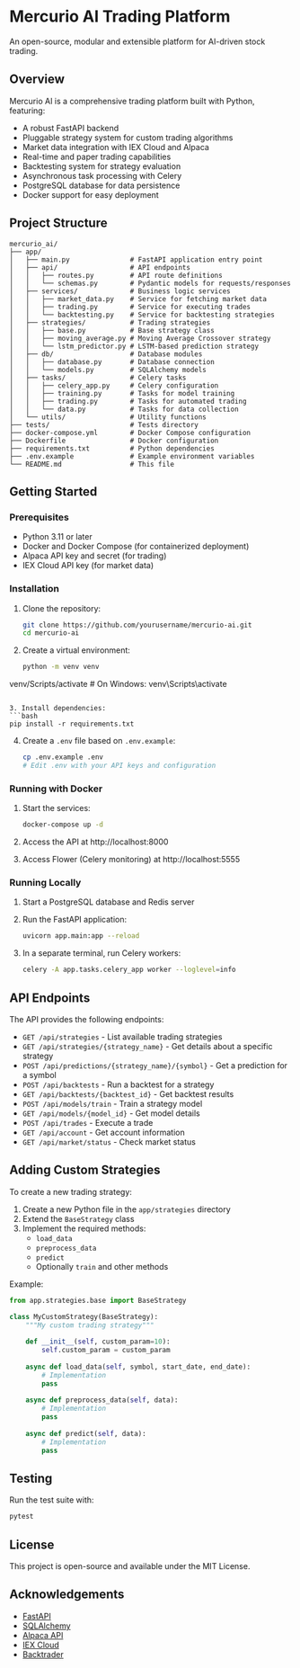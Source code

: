 # Mercurio AI Trading Platform

An open-source, modular and extensible platform for AI-driven stock trading.

## Overview

Mercurio AI is a comprehensive trading platform built with Python, featuring:

- A robust FastAPI backend
- Pluggable strategy system for custom trading algorithms
- Market data integration with IEX Cloud and Alpaca
- Real-time and paper trading capabilities
- Backtesting system for strategy evaluation
- Asynchronous task processing with Celery
- PostgreSQL database for data persistence
- Docker support for easy deployment

## Project Structure

```
mercurio_ai/
├── app/
│   ├── main.py               # FastAPI application entry point
│   ├── api/                  # API endpoints
│   │   ├── routes.py         # API route definitions
│   │   └── schemas.py        # Pydantic models for requests/responses
│   ├── services/             # Business logic services
│   │   ├── market_data.py    # Service for fetching market data
│   │   ├── trading.py        # Service for executing trades
│   │   └── backtesting.py    # Service for backtesting strategies
│   ├── strategies/           # Trading strategies
│   │   ├── base.py           # Base strategy class
│   │   ├── moving_average.py # Moving Average Crossover strategy
│   │   └── lstm_predictor.py # LSTM-based prediction strategy
│   ├── db/                   # Database modules
│   │   ├── database.py       # Database connection
│   │   └── models.py         # SQLAlchemy models
│   ├── tasks/                # Celery tasks
│   │   ├── celery_app.py     # Celery configuration
│   │   ├── training.py       # Tasks for model training
│   │   ├── trading.py        # Tasks for automated trading
│   │   └── data.py           # Tasks for data collection
│   └── utils/                # Utility functions
├── tests/                    # Tests directory
├── docker-compose.yml        # Docker Compose configuration
├── Dockerfile                # Docker configuration
├── requirements.txt          # Python dependencies
├── .env.example              # Example environment variables
└── README.md                 # This file
```

## Getting Started

### Prerequisites

- Python 3.11 or later
- Docker and Docker Compose (for containerized deployment)
- Alpaca API key and secret (for trading)
- IEX Cloud API key (for market data)

### Installation

1. Clone the repository:
   ```bash
   git clone https://github.com/yourusername/mercurio-ai.git
   cd mercurio-ai
   ```

2. Create a virtual environment:
   ```bash
   python -m venv venv
 venv/Scripts/activate  # On Windows: venv\Scripts\activate
   ```

3. Install dependencies:
   ```bash
   pip install -r requirements.txt
   ```

4. Create a `.env` file based on `.env.example`:
   ```bash
   cp .env.example .env
   # Edit .env with your API keys and configuration
   ```

### Running with Docker

1. Start the services:
   ```bash
   docker-compose up -d
   ```

2. Access the API at http://localhost:8000
   
3. Access Flower (Celery monitoring) at http://localhost:5555

### Running Locally

1. Start a PostgreSQL database and Redis server

2. Run the FastAPI application:
   ```bash
   uvicorn app.main:app --reload
   ```

3. In a separate terminal, run Celery workers:
   ```bash
   celery -A app.tasks.celery_app worker --loglevel=info
   ```

## API Endpoints

The API provides the following endpoints:

- `GET /api/strategies` - List available trading strategies
- `GET /api/strategies/{strategy_name}` - Get details about a specific strategy
- `POST /api/predictions/{strategy_name}/{symbol}` - Get a prediction for a symbol
- `POST /api/backtests` - Run a backtest for a strategy
- `GET /api/backtests/{backtest_id}` - Get backtest results
- `POST /api/models/train` - Train a strategy model
- `GET /api/models/{model_id}` - Get model details
- `POST /api/trades` - Execute a trade
- `GET /api/account` - Get account information
- `GET /api/market/status` - Check market status

## Adding Custom Strategies

To create a new trading strategy:

1. Create a new Python file in the `app/strategies` directory
2. Extend the `BaseStrategy` class
3. Implement the required methods:
   - `load_data`
   - `preprocess_data`
   - `predict`
   - Optionally `train` and other methods

Example:

```python
from app.strategies.base import BaseStrategy

class MyCustomStrategy(BaseStrategy):
    """My custom trading strategy"""
    
    def __init__(self, custom_param=10):
        self.custom_param = custom_param
        
    async def load_data(self, symbol, start_date, end_date):
        # Implementation
        pass
        
    async def preprocess_data(self, data):
        # Implementation
        pass
        
    async def predict(self, data):
        # Implementation
        pass
```

## Testing

Run the test suite with:

```bash
pytest
```

## License

This project is open-source and available under the MIT License.

## Acknowledgements

- [FastAPI](https://fastapi.tiangolo.com/)
- [SQLAlchemy](https://www.sqlalchemy.org/)
- [Alpaca API](https://alpaca.markets/)
- [IEX Cloud](https://iexcloud.io/)
- [Backtrader](https://www.backtrader.com/)
